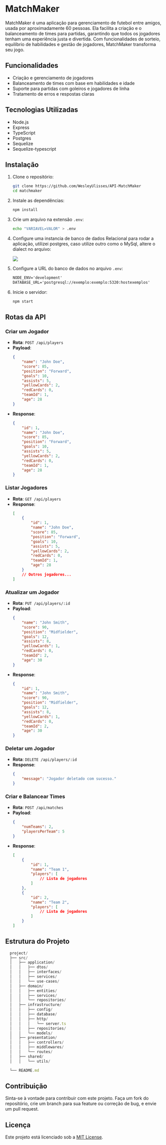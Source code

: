 # MatchMaker

MatchMaker é uma aplicação para gerenciamento de futebol entre amigos, usada por aproximadamente 60 pessoas. Ela facilita a criação e o balanceamento de times para partidas, garantindo que todos os jogadores tenham uma experiência justa e divertida. Com funcionalidades de sorteio, equilíbrio de habilidades e gestão de jogadores, MatchMaker transforma seu jogo.

## Funcionalidades

- Criação e gerenciamento de jogadores
- Balanceamento de times com base em habilidades e idade
- Suporte para partidas com goleiros e jogadores de linha
- Tratamento de erros e respostas claras

## Tecnologias Utilizadas

- Node.js
- Express
- TypeScript
- Postgres
- Sequelize
- Sequelize-typescript

## Instalação

1. Clone o repositório:
    ```bash
    git clone https://github.com/WesleyUlisses/API-MatchMaker
    cd matchmaker
    ```

2. Instale as dependências:
    ```bash
    npm install
    ```

3. Crie um arquivo na extensão `.env`:
    ```bash
    echo "VARIAVEL=VALOR" > .env
    ```

4. Configure uma instancia de banco de dados Relacional para rodar a aplicação, utilizei postgres,
   caso utilize outro como o MySql, altere o dialect no arquivo:
   
   <img src="https://github.com/WesleyUlisses/API-MatchMaker/blob/main/resources/images/image.png"/>
   <br/>

4. Configure a URL do banco de dados no arquivo `.env`:
    ```txt
    NODE_ENV='development'
    DATABASE_URL='postgresql://exemplo:exemplo:5320:hostexemplos'
    ```

5. Inicie o servidor:
    ```bash
    npm start
    ```

## Rotas da API

### Criar um Jogador

- **Rota**: `POST /api/players`
- **Payload**:
    ```json
    {
        "name": "John Doe",
        "score": 85,
        "position": "Forward",
        "goals": 10,
        "assists": 5,
        "yellowCards": 2,
        "redCards": 0,
        "teamId": 1,
        "age": 28
    }
    ```
- **Response**:
    ```json
    {
        "id": 1,
        "name": "John Doe",
        "score": 85,
        "position": "Forward",
        "goals": 10,
        "assists": 5,
        "yellowCards": 2,
        "redCards": 0,
        "teamId": 1,
        "age": 28
    }
    ```

### Listar Jogadores

- **Rota**: `GET /api/players`
- **Response**:
    ```json
    [
        {
            "id": 1,
            "name": "John Doe",
            "score": 85,
            "position": "Forward",
            "goals": 10,
            "assists": 5,
            "yellowCards": 2,
            "redCards": 0,
            "teamId": 1,
            "age": 28
        }
        // Outros jogadores...
    ]
    ```

### Atualizar um Jogador

- **Rota**: `PUT /api/players/:id`
- **Payload**:
    ```json
    {
        "name": "John Smith",
        "score": 90,
        "position": "Midfielder",
        "goals": 12,
        "assists": 8,
        "yellowCards": 1,
        "redCards": 0,
        "teamId": 2,
        "age": 30
    }
    ```
- **Response**:
    ```json
    {
        "id": 1,
        "name": "John Smith",
        "score": 90,
        "position": "Midfielder",
        "goals": 12,
        "assists": 8,
        "yellowCards": 1,
        "redCards": 0,
        "teamId": 2,
        "age": 30
    }
    ```

### Deletar um Jogador

- **Rota**: `DELETE /api/players/:id`
- **Response**:
    ```json
    {
        "message": "Jogador deletado com sucesso."
    }
    ```

### Criar e Balancear Times

- **Rota**: `POST /api/matches`
- **Payload**:
    ```json
    {
        "numTeams": 2,
        "playersPerTeam": 5
    }
    ```
- **Response**:
    ```json
    [
        {
            "id": 1,
            "name": "Team 1",
            "players": [
                // Lista de jogadores
            ]
        },
        {
            "id": 2,
            "name": "Team 2",
            "players": [
                // Lista de jogadores
            ]
        }
    ]
    ```

## Estrutura do Projeto

```js
  project/
  ├── src/
  │   ├── application/
  │   │   ├── dtos/
  │   │   ├── interfaces/
  │   │   ├── services/
  │   │   └── use-cases/
  │   ├── domain/
  │   │   ├── entities/
  │   │   ├── services/
  │   │   └── repositories/
  │   ├── infrastructure/
  │   │   ├── config/
  │   │   ├── database/
  │   │   ├── http/
  │   │   │   └── server.ts
  │   │   ├── repositories/
  │   │   └── models/
  │   ├── presentation/
  │   │   ├── controllers/
  │   │   ├── middlewares/
  │   │   └── routes/
  │   ├── shared/
  │   │   └── utils/

  └── README.md
```


## Contribuição

Sinta-se à vontade para contribuir com este projeto. Faça um fork do repositório, crie um branch para sua feature ou correção de bug, e envie um pull request.

## Licença

Este projeto está licenciado sob a [MIT License](LICENSE).

